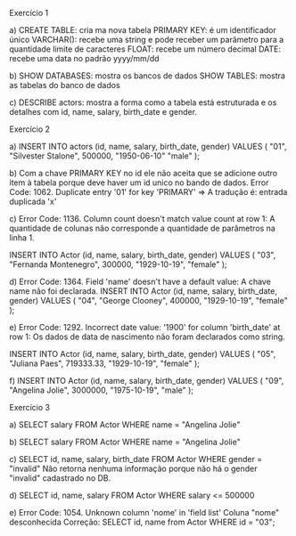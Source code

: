 Exercício 1

a) CREATE TABLE: cria ma nova tabela
   PRIMARY KEY: é um identificador único 
   VARCHAR(): recebe uma string e pode receber um parâmetro para a quantidade limite de caracteres
   FLOAT: recebe um número decimal
   DATE: recebe uma data no padrão yyyy/mm/dd

b) SHOW DATABASES: mostra os bancos de dados 
   SHOW TABLES: mostra as tabelas do banco de dados

c) DESCRIBE actors: mostra a forma como a tabela está estruturada e os detalhes com id, name, salary, birth_date e gender.

Exercício 2

a) INSERT INTO actors (id, name, salary, birth_date, gender)
VALUES (
   "01",
   "Silvester Stalone",
   500000,
   "1950-06-10"
   "male"
);

b) Com a chave PRIMARY KEY no id ele não aceita que se adicione outro item à tabela porque deve haver um id unico no bando de dados. Error Code: 1062. Duplicate entry '01' for key 'PRIMARY' => A tradução é: entrada duplicada 'x'

c) Error Code: 1136. Column count doesn't match value count at row 1: A quantidade de colunas não corresponde a quantidade de parâmetros na linha 1.

INSERT INTO Actor (id, name, salary, birth_date, gender)
VALUES (
"03", 
"Fernanda Montenegro", 
300000, 
"1929-10-19", 
"female"
);

d) Error Code: 1364. Field 'name' doesn't have a default value: A chave name não foi declarada.
INSERT INTO Actor (id, name, salary, birth_date, gender)
VALUES (
"04",
"George Clooney",
400000,
"1929-10-19", 
"female"
);

e) Error Code: 1292. Incorrect date value: '1900' for column 'birth_date' at row 1: Os dados de data de nascimento não foram declarados como string.

INSERT INTO Actor (id, name, salary, birth_date, gender)
VALUES (
"05",
"Juliana Paes",
719333.33,
"1929-10-19", 
"female"
);

f) INSERT INTO Actor (id, name, salary, birth_date, gender)
VALUES (
"09",
"Angelina Jolie",
3000000,
"1975-10-19", 
"male"
);

Exercício 3

a) SELECT salary FROM Actor WHERE name = "Angelina Jolie"

b) SELECT salary FROM Actor WHERE name = "Angelina Jolie"

c) SELECT id, name, salary, birth_date FROM Actor WHERE gender = "invalid" Não retorna nenhuma informação porque não há o gender "invalid" cadastrado no DB.

d) SELECT id, name, salary FROM Actor WHERE salary <= 500000

e) Error Code: 1054. Unknown column 'nome' in 'field list' Coluna "nome" desconhecida
   Correção: SELECT id, name from Actor WHERE id = "03";

   










